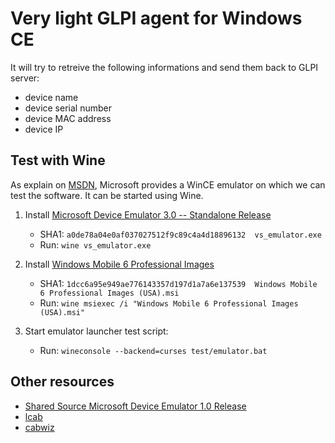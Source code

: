 # Very light GLPI agent for Windows CE

It will try to retreive the following informations and send them back to GLPI
server:
 - device name
 - device serial number
 - device MAC address
 - device IP

## Test with Wine
As explain on [MSDN](https://msdn.microsoft.com/en-us/library/aa462416.aspx), Microsoft
provides a WinCE emulator on which we can test the software. It can be started using Wine.

1. Install [Microsoft Device Emulator 3.0 -- Standalone Release](https://www.microsoft.com/en-us/download/details.aspx?id=5352)
   - SHA1: `a0de78a04e0af037027512f9c89c4a4d18896132  vs_emulator.exe`
   - Run: `wine vs_emulator.exe`

1. Install [Windows Mobile 6 Professional Images](https://www.microsoft.com/en-us/download/details.aspx?id=7974)
   - SHA1: `1dcc6a95e949ae776143357d197d1a7a6e137539  Windows Mobile 6 Professional Images (USA).msi`
   - Run: `wine msiexec /i "Windows Mobile 6 Professional Images (USA).msi"`

1. Start emulator launcher test script:
   - Run: `wineconsole --backend=curses test/emulator.bat`

## Other resources
 - [Shared Source Microsoft Device Emulator 1.0 Release](https://www.microsoft.com/en-us/download/details.aspx?id=10865)
 - [lcab](https://launchpad.net/lcab)
 - [cabwiz](https://github.com/Turbo87/cabwiz)

